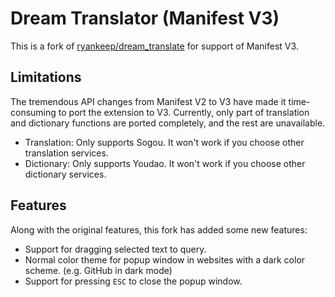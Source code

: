 # Dream Translator (Manifest V3)

This is a fork of [ryankeep/dream_translate](https://github.com/ryankeep/dream_translate) for support of Manifest V3.

## Limitations

The tremendous API changes from Manifest V2 to V3 have made it time-consuming to port the extension to V3. Currently, only part of translation and dictionary functions are ported completely, and the rest are unavailable.

- Translation: Only supports Sogou. It won't work if you choose other translation services.
- Dictionary: Only supports Youdao. It won't work if you choose other dictionary services.

## Features

Along with the original features, this fork has added some new features:

- Support for dragging selected text to query.
- Normal color theme for popup window in websites with a dark color scheme. (e.g. GitHub in dark mode)
- Support for pressing `ESC` to close the popup window.
